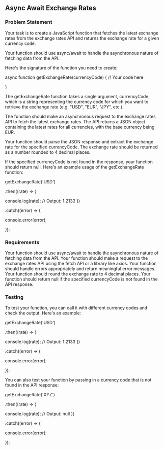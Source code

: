 ## Async Await Exchange Rates

### Problem Statement

Your task is to create a JavaScript function that fetches the latest exchange rates from the exchange rates API and returns the exchange rate for a given currency code.

Your function should use async/await to handle the asynchronous nature of fetching data from the API.

Here's the signature of the function you need to create:

async function getExchangeRate(currencyCode) { // Your code here

}

The getExchangeRate function takes a single argument, currencyCode, which is a string representing the currency code for which you want to retrieve the exchange rate (e.g. "USD", "EUR", "JPY", etc.).

The function should make an asynchronous request to the exchange rates API to fetch the latest exchange rates. The API returns a JSON object containing the latest rates for all currencies, with the base currency being EUR.

Your function should parse the JSON response and extract the exchange rate for the specified currencyCode. The exchange rate should be returned as a number rounded to 4 decimal places.

If the specified currencyCode is not found in the response, your function should return null. Here's an example usage of the getExchangeRate function:

getExchangeRate('USD')

.then((rate) => {

console.log(rate); // Output: 1.2133 })

.catch((error) => {

console.error(error);

});

### Requirements

Your function should use async/await to handle the asynchronous nature of fetching data from the API.
Your function should make a request to the exchange rates API using the fetch API or a library like axios.
Your function should handle errors appropriately and return meaningful error messages.
Your function should round the exchange rate to 4 decimal places.
Your function should return null if the specified currencyCode is not found in the API response.

### Testing

To test your function, you can call it with different currency codes and check the output. Here's an example:

getExchangeRate('USD')

.then((rate) => {

console.log(rate); // Output: 1.2133 })

.catch((error) => {

console.error(error);

});

You can also test your function by passing in a currency code that is not found in the API response:

getExchangeRate('XYZ')

.then((rate) => {

console.log(rate); // Output: null })

.catch((error) => {

console.error(error);

});
